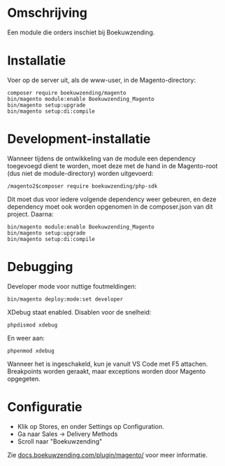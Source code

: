 # Omschrijving
Een module die orders inschiet bij Boekuwzending.

# Installatie
Voer op de server uit, als de www-user, in de Magento-directory:

    composer require boekuwzending/magento 
    bin/magento module:enable Boekuwzending_Magento
    bin/magento setup:upgrade
    bin/magento setup:di:compile

# Development-installatie
Wanneer tijdens de ontwikkeling van de module een dependency toegevoegd dient te worden, moet deze met de hand in de Magento-root (dus niet de module-directory) worden uitgevoerd:

    /magento2$composer require boekuwzending/php-sdk

Dit moet dus voor iedere volgende dependency weer gebeuren, en deze dependency moet ook worden opgenomen in de composer.json van dit project. Daarna:

    bin/magento module:enable Boekuwzending_Magento
    bin/magento setup:upgrade
    bin/magento setup:di:compile

# Debugging
Developer mode voor nuttige foutmeldingen:

    bin/magento deploy:mode:set developer

XDebug staat enabled. Disablen voor de snelheid:

    phpdismod xdebug

En weer aan:

    phpenmod xdebug

Wanneer het is ingeschakeld, kun je vanuit VS Code met F5 attachen. Breakpoints worden geraakt, maar exceptions worden door Magento opgegeten.

# Configuratie
* Klik op Stores, en onder Settings op Configuration.
* Ga naar Sales -> Delivery Methods
* Scroll naar "Boekuwzending"

Zie [docs.boekuwzending.com/plugin/magento/](https://docs.boekuwzending.com/plugin/magento/) voor meer informatie.

